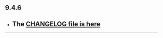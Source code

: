 ## 9.4.6

- ## The [CHANGELOG file is here](https://flutter-sound.canardoux.xyz/changelog.html)

-----------------------------------------------------------------------------------------------------------------------------------
